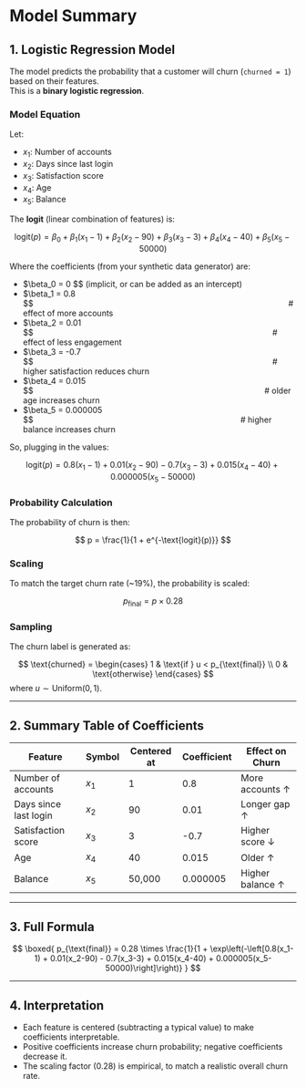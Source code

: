 # Model Summary

## 1. **Logistic Regression Model**

The model predicts the probability that a customer will churn (`churned = 1`) based on their features.  
This is a **binary logistic regression**.

### **Model Equation**

Let:

- $x_1$: Number of accounts
- $x_2$: Days since last login
- $x_3$: Satisfaction score
- $x_4$: Age
- $x_5$: Balance

The **logit** (linear combination of features) is:

$$
\text{logit}(p) = \beta_0 + \beta_1 (x_1 - 1) + \beta_2 (x_2 - 90) + \beta_3 (x_3 - 3) + \beta_4 (x_4 - 40) + \beta_5 (x_5 - 50000)
$$

Where the coefficients (from your synthetic data generator) are:

- $\beta_0 = 0 $$ (implicit, or can be added as an intercept)
- $\beta_1 = 0.8 $$                                # effect of more accounts
- $\beta_2 = 0.01 $$                              # effect of less engagement
- $\beta_3 = -0.7 $$                              # higher satisfaction reduces churn
- $\beta_4 = 0.015 $$                             # older age increases churn
- $\beta_5 = 0.000005 $$                          # higher balance increases churn

So, plugging in the values:

$$
\text{logit}(p) = 0.8(x_1 - 1) + 0.01(x_2 - 90) - 0.7(x_3 - 3) + 0.015(x_4 - 40) + 0.000005(x_5 - 50000)
$$

### **Probability Calculation**

The probability of churn is then:

$$
p = \frac{1}{1 + e^{-\text{logit}(p)}}
$$

### **Scaling**

To match the target churn rate (~19%), the probability is scaled:

$$
p_{\text{final}} = p \times 0.28
$$

### **Sampling**

The churn label is generated as:

$$
\text{churned} = 
\begin{cases}
1 & \text{if } u < p_{\text{final}} \\
0 & \text{otherwise}
\end{cases}
$$
where $u \sim \text{Uniform}(0, 1)$.

---

## 2. **Summary Table of Coefficients**

| Feature                | Symbol | Centered at | Coefficient | Effect on Churn    |
|------------------------|--------|-------------|-------------|--------------------|
| Number of accounts     | $x_1$| 1           | 0.8         | More accounts ↑    |
| Days since last login  | $x_2$| 90          | 0.01        | Longer gap ↑       |
| Satisfaction score     | $x_3$| 3           | -0.7        | Higher score ↓     |
| Age                    | $x_4$| 40          | 0.015       | Older ↑            |
| Balance                | $x_5$| 50,000      | 0.000005    | Higher balance ↑   |

---

## 3. **Full Formula**

$$
\boxed{
p_{\text{final}} = 0.28 \times \frac{1}{1 + \exp\left(-\left[0.8(x_1-1) + 0.01(x_2-90) - 0.7(x_3-3) + 0.015(x_4-40) + 0.000005(x_5-50000)\right]\right)}
}
$$

---

## 4. **Interpretation**

- Each feature is centered (subtracting a typical value) to make coefficients interpretable.
- Positive coefficients increase churn probability; negative coefficients decrease it.
- The scaling factor (0.28) is empirical, to match a realistic overall churn rate.